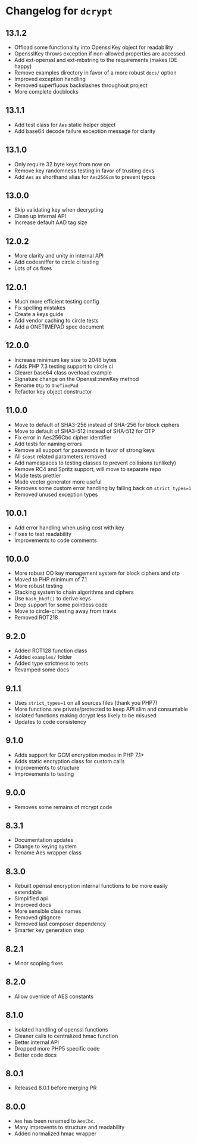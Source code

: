 # Changelog for `dcrypt`

## 13.1.2
- Offload some functionality into OpensslKey object for readability
- OpensslKey throws exception if non-allowed properties are accessed
- Add ext-openssl and ext-mbstring to the requirements (makes IDE happy)
- Remove examples directory in favor of a more robust `docs/` option
- Improved exception handling
- Removed superfluous backslashes throughout project
- More complete docblocks

## 13.1.1
- Add test class for `Aes` static helper object
- Add base64 decode failure exception message for clarity

## 13.1.0
- Only require 32 byte keys from now on
- Remove key randomness testing in favor of trusting devs
- Add `Aes` as shorthand alias for `Aes256Gcm` to prevent typos

## 13.0.0
- Skip validating key when decrypting
- Clean up internal API
- Increase default AAD tag size

## 12.0.2
- More clarity and unity in internal API
- Add codesniffer to circle ci testing
- Lots of cs fixes

## 12.0.1
- Much more efficient testing config
- Fix spelling mistakes
- Create a keys guide
- Add vendor caching to circle tests
- Add a ONETIMEPAD spec document

## 12.0.0
- Increase minimum key size to 2048 bytes
- Adds PHP 7.3 testing support to circle ci
- Clearer base64 class overload example
- Signature change on the Openssl::newKey method
- Rename `Otp` to `OneTimePad`
- Refactor key object constructor

## 11.0.0
- Move to default of SHA3-256 instead of SHA-256 for block ciphers
- Move to default of SHA3-512 instead of SHA-512 for OTP
- Fix error in Aes256Cbc cipher identifier
- Add tests for naming errors
- Remove all support for passwords in favor of strong keys
- All `$cost` related parameters removed
- Add namespaces to testing classes to prevent collisions (unlikely)
- Remove RC4 and Spritz support, will move to separate repo
- Made tests prettier
- Made vector generator more useful
- Removes some custom error handling by falling back on `strict_types=1`
- Removed unused exception types

## 10.0.1
- Add error handling when using cost with key
- Fixes to test readability
- Improvements to code comments

## 10.0.0
- More robust OO key management system for block ciphers and otp
- Moved to PHP minimum of 7.1
- More robust testing
- Stacking system to chain algorithms and ciphers
- Use `hash_hkdf()` to derive keys
- Drop support for some pointless code
- Move to circle-ci testing away from travis
- Removed ROT218

## 9.2.0
- Added ROT128 function class
- Added `examples/` folder
- Added type strictness to tests
- Revamped some docs

## 9.1.1
- Uses `strict_types=1` on all sources files (thank you PHP7)
- More functions are private/protected to keep API slim and consumable
- Isolated functions making dcrypt less likely to be misused
- Updates to code consistency

## 9.1.0
- Adds support for GCM encryption modes in PHP 7.1+
- Adds static encryption class for custom calls
- Improvements to structure
- Improvements to testing

## 9.0.0
- Removes some remains of mcrypt code

## 8.3.1
- Documentation updates
- Change to keying system
- Rename Aes wrapper class

## 8.3.0
- Rebuilt openssl encryption internal functions to be more easily extendable
- Simplified api
- Improved docs
- More sensible class names
- Removed gitignore
- Removed last composer dependency
- Smarter key generation step

## 8.2.1
- Minor scoping fixes

## 8.2.0
- Allow override of AES constants

## 8.1.0
- Isolated handling of openssl functions
- Cleaner calls to centralized hmac function
- Better internal API
- Dropped more PHP5 specific code
- Better code docs

## 8.0.1
- Released 8.0.1 before merging PR

## 8.0.0
- `Aes` has been renamed to `AesCbc`.
- Many improvents to structure and readability
- Added normalized hmac wrapper
